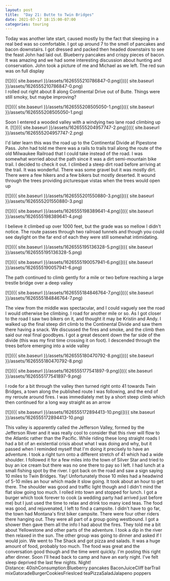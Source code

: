```yaml
---
layout: post
title:  "Day 21: Butte to Twin Bridges"
date: 2021-07-17 18:15:00-07:00
categories: touring
---
```

Today was another late start, caused mostly by the fact that sleeping in a real bed was so comfortable. I got up around 7 to the smell of pancakes and bacon downstairs. I got dressed and packed then headed downstairs to see the feast John had laid out. Blueberry pancakes and crispy pieces of bacon. It was amazing and we had some interesting discussion about hunting and conservation. John took a picture of me and Michael as we left. The red sun was on full display  

[![]({{ site.baseurl }}/assets/1626555210786847-0.png)]({{ site.baseurl }}/assets/1626555210786847-0.png)  
I rolled out right about 8 along Continental Drive out of Butte. Things were still smoky, but maybe improving?  

[![]({{ site.baseurl }}/assets/1626555208505050-1.png)]({{ site.baseurl }}/assets/1626555208505050-1.png)
  
Soon I entered a wooded valley with a windying two lane road climbing up it.
[![]({{ site.baseurl }}/assets/1626555204957747-2.png)]({{ site.baseurl }}/assets/1626555204957747-2.png)
  
I'd later learn this was the road up to the Continental Divide at Pipestone Pass. John had told me there was a rails to trails trail along the route of the old Milwaukee Railroad that I could take instead of the road. I was somewhat worried about the path since it was a dirt semi-mountain bike trail. I decided to check it out. I climbed a steep dirt road before arriving at the trail. It was wonderful. There was some gravel but it was mostly dirt. There were a few hikers and a few bikers but mostly deserted. It wound through the trees providing picturesque vistas when the trees would open up  

[![]({{ site.baseurl }}/assets/1626555201550880-3.png)]({{ site.baseurl }}/assets/1626555201550880-3.png)

[![]({{ site.baseurl }}/assets/1626555198389641-4.png)]({{ site.baseurl }}/assets/1626555198389641-4.png)
  
I believe it climbed up over 1000 feet, but the grade was so mellow I didn't notice. The route passes through two railroad tunnels and though you could see daylight on the far end of each they were still somewhat intimidating.  

[![]({{ site.baseurl }}/assets/1626555195136328-5.png)]({{ site.baseurl }}/assets/1626555195136328-5.png)

[![]({{ site.baseurl }}/assets/1626555190057941-6.png)]({{ site.baseurl }}/assets/1626555190057941-6.png)
  
The path continued to climb gently for a mile or two before reaching a large trestle bridge over a deep valley  

[![]({{ site.baseurl }}/assets/1626555184846764-7.png)]({{ site.baseurl }}/assets/1626555184846764-7.png)
  
The view from the middle was spectacular, and I could vaguely see the road I would otherwise be climbing. I road for another mile or so. As I got closer to the road I saw two bikers on it, and thought it may be Kristin and Andy. I walked up the final steep dirt climb to the Continental Divide and saw them there having a snack. We discussed the fires and smoke, and the climb then said our real final goodbyes. I got a great descent down the far side of the divide (this was my first time crossing it on foot). I descended through the trees before emerging into a wide valley  

[![]({{ site.baseurl }}/assets/1626555180470792-8.png)]({{ site.baseurl }}/assets/1626555180470792-8.png)

[![]({{ site.baseurl }}/assets/1626555177541897-9.png)]({{ site.baseurl }}/assets/1626555177541897-9.png)
  
I rode for a bit through the valley then turned right onto 41 towards Twin Bridges, a town along the published route I was following, and the end of my reroute around fires. I was immediately met by a short steep climb which then continued for a long way straight as an arrow  

[![]({{ site.baseurl }}/assets/1626555172894413-10.png)]({{ site.baseurl }}/assets/1626555172894413-10.png)
  
This valley is apparently called the Jefferson Valley, formed by the Jefferson River and it was really cool to consider that this river will flow to the Atlantic rather than the Pacific. While riding these long straight roads I had a bit of an existential crisis about what I was doing and why, but it passed when I reminded myself that I'm doing it precisely to have an adventure. I took a right turn onto a different stretch of 41 which had a wide shoulder. I followed it for a few miles into the town of Silver Star and tried to buy an ice cream but there was no one there to pay so I left. I had lunch at a small fishing spot by the river. I got back on the road and saw a sign saying 10 miles to Twin Bridges. Yay! Unfortunately those 10 miles had a headwind of 5-10 miles an hour which made it slow going. It took about an hour to get there. The shoulder was good and traffic light though and I didn't mind the flat slow going too much. I rolled into town and stopped for lunch. I got a burger which took forever to cook (a wedding party had arrived just before me) but I just used the time to relax and drink too many iced teas. The food was good, and rejuvenated, I left to find a campsite. I didn't have to go far, the town had Montana's first biker campsite. There were four other riders there hanging out. They were all part of a group going westbound. I got a shower then gave them all the info I had about the fires. They told me a bit about Yellowstone and other parts of the adventure. I took a dip in the river then relaxed in the sun. The other group was going to dinner and asked if I would join. We went to The Shack and got pizza and salads. It was a huge amount of food, probably too much. The food was great and the conversation good though and the time went quickly. I'm posting this right after dinner. Soon I'll head back to camp and have an early night. I've felt sleep deprived the last few nights. Night!  
Distance: 40ishConsumption:Blueberry pancakes BaconJuiceCliff barTrail mixGatoradeBurgerCookiesFriesIced teaPizzaSaladJalapeno poppers
